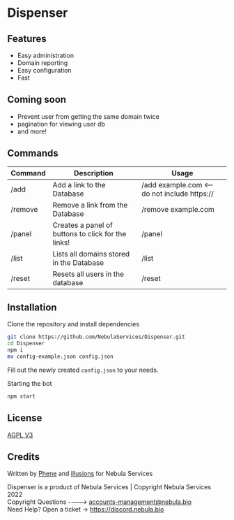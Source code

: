# Dispenser

## Features

- Easy administration
- Domain reporting
- Easy configuration
- Fast

## Coming soon
- Prevent user from getting the same domain twice
- pagination for viewing user db
- and more!

## Commands 
| Command | Description                                        | Usage                                        |
|---------|----------------------------------------------------|----------------------------------------------|
| /add    | Add a link to the Database                         | /add example.com <-- do not include https:// |
| /remove | Remove a link from the Database                    | /remove example.com                          |
| /panel  | Creates a panel of buttons to click for the links! | /panel                                       |
| /list   | Lists all domains stored in the Database           | /list                                        |
| /reset  | Resets all users in the database                   | /reset                                       |

## Installation

Clone the repository and install dependencies
```bash
git clone https://github.com/NebulaServices/Dispenser.git
cd Dispenser
npm i
mv config-example.json config.json
```
Fill out the newly created `config.json` to your needs.

Starting the bot
```bash
npm start
```

## License

[AGPL V3](https://www.gnu.org/licenses/agpl-3.0.en.html)

## Credits

Written by [Phene](https://github.com/joebobbio) and [illusions](https://github.com/illusionTBA) for Nebula Services

Dispenser is a product of Nebula Services | Copyright Nebula Services 2022
<br>
Copyright Questions ----> accounts-management@nebula.bio
<br>
Need Help? Open a ticket -> https://discord.nebula.bio
